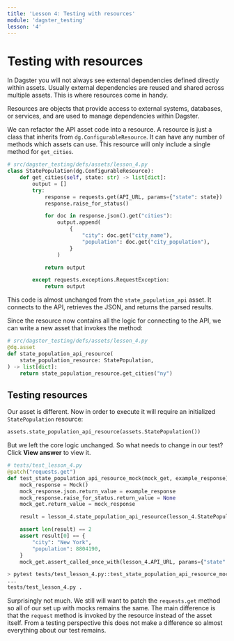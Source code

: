 ```yaml
---
title: 'Lesson 4: Testing with resources'
module: 'dagster_testing'
lesson: '4'
---
```


# Testing with resources

In Dagster you will not always see external dependencies defined directly within assets. Usually external dependencies are reused and shared across multiple assets. This is where resources come in handy.

Resources are objects that provide access to external systems, databases, or services, and are used to manage dependencies within Dagster.

We can refactor the API asset code into a resource. A resource is just a class that inherits from `dg.ConfigurableResource`. It can have any number of methods which assets can use. This resource will only include a single method for `get_cities`.

```python
# src/dagster_testing/defs/assets/lesson_4.py
class StatePopulation(dg.ConfigurableResource):
    def get_cities(self, state: str) -> list[dict]:
        output = []
        try:
            response = requests.get(API_URL, params={"state": state})
            response.raise_for_status()

            for doc in response.json().get("cities"):
                output.append(
                    {
                        "city": doc.get("city_name"),
                        "population": doc.get("city_population"),
                    }
                )

            return output

        except requests.exceptions.RequestException:
            return output
```

This code is almost unchanged from the `state_population_api` asset. It connects to the API, retrieves the JSON, and returns the parsed results.

Since the resource now contains all the logic for connecting to the API, we can write a new asset that invokes the method:

```python
# src/dagster_testing/defs/assets/lesson_4.py
@dg.asset
def state_population_api_resource(
    state_population_resource: StatePopulation,
) -> list[dict]:
    return state_population_resource.get_cities("ny")
```

## Testing resources

Our asset is different. Now in order to execute it will require an initialized `StatePopulation` resource:

```python
assets.state_population_api_resource(assets.StatePopulation())
```

But we left the core logic unchanged. So what needs to change in our test? Click **View answer** to view it.

```python {% obfuscated="true" %}
# tests/test_lesson_4.py
@patch("requests.get")
def test_state_population_api_resource_mock(mock_get, example_response):
    mock_response = Mock()
    mock_response.json.return_value = example_response
    mock_response.raise_for_status.return_value = None
    mock_get.return_value = mock_response

    result = lesson_4.state_population_api_resource(lesson_4.StatePopulation())

    assert len(result) == 2
    assert result[0] == {
        "city": "New York",
        "population": 8804190,
    }
    mock_get.assert_called_once_with(lesson_4.API_URL, params={"state": "ny"})

```

```bash
> pytest tests/test_lesson_4.py::test_state_population_api_resource_mock
...
tests/test_lesson_4.py .                                                          [100%]
```

Surprisingly not much. We still will want to patch the `requests.get` method so all of our set up with mocks remains the same. The main difference is that the `request` method is invoked by the resource instead of the asset itself. From a testing perspective this does not make a difference so almost everything about our test remains.

